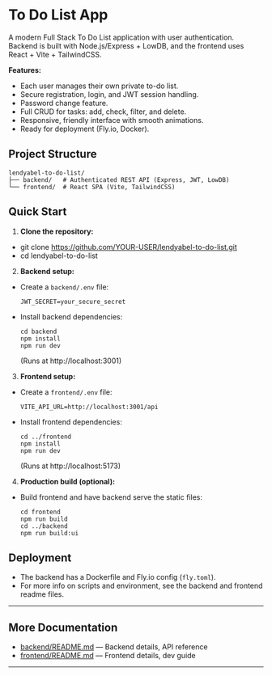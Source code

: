 # To Do List App

A modern Full Stack To Do List application with user authentication. Backend is built with Node.js/Express + LowDB, and the frontend uses React + Vite + TailwindCSS.

**Features:**
- Each user manages their own private to-do list.
- Secure registration, login, and JWT session handling.
- Password change feature.
- Full CRUD for tasks: add, check, filter, and delete.
- Responsive, friendly interface with smooth animations.
- Ready for deployment (Fly.io, Docker).

## Project Structure
```text
lendyabel-to-do-list/
├── backend/   # Authenticated REST API (Express, JWT, LowDB)
└── frontend/  # React SPA (Vite, TailwindCSS)
```

## Quick Start

1. **Clone the repository:**
- git clone https://github.com/YOUR-USER/lendyabel-to-do-list.git
- cd lendyabel-to-do-list

2. **Backend setup:**
- Create a `backend/.env` file:
  ```
  JWT_SECRET=your_secure_secret
  ```
- Install backend dependencies:
  ```
  cd backend
  npm install
  npm run dev
  ```
  (Runs at http://localhost:3001)

3. **Frontend setup:**
- Create a `frontend/.env` file:
  ```
  VITE_API_URL=http://localhost:3001/api
  ```
- Install frontend dependencies:
  ```
  cd ../frontend
  npm install
  npm run dev
  ```
  (Runs at http://localhost:5173)

4. **Production build (optional):**
- Build frontend and have backend serve the static files:
  ```
  cd frontend
  npm run build
  cd ../backend
  npm run build:ui
  ```

## Deployment

- The backend has a Dockerfile and Fly.io config (`fly.toml`).
- For more info on scripts and environment, see the backend and frontend readme files.

---

## More Documentation

- [backend/README.md](backend/README.md) — Backend details, API reference
- [frontend/README.md](frontend/README.md) — Frontend details, dev guide

---
